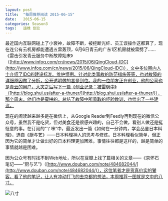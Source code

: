 ```yaml
---
layout: post
title:  "每周推荐阅读 2015-06-15"
date:   2015-06-15
categories: Season3
tags:   运维 创业
---
```


最近国内互联网碰上了小衰神，故障不断，被挖断光纤、员工误操作这都算了，现在连公有云机房都能遭遇五雷轰顶，6月6日青云的广东1区机房就被雷劈了……《雷击引发青云服务中断故障始末》（[http://www.infoq.com/cn/news/2015/06/QingCloud-IDC](http://www.infoq.com/cn/news/2015/06/QingCloud-IDC)），文中多位圈内人士介绍了IDC的建设标准、维护惯例、针对此类事故的防范措施等等，也对故障的详细原因做了分析，公开透明做的甚是到位。我的一位朋友正在创业，他的公司也是青云的用户，大灾之后写下一篇《创业记录：被雷劈中》（[http://blog.shui.us/after-a-thuner/](http://blog.shui.us/after-a-thuner/)），那个周末，他们也是蛮拼的，总结了故障中所吸取的经验教训，也给出了一些建议。

现在的阅读越来越多是在微信上，从Google Reader到Feedly再到现在的微信公众号，虽然我不是吃货，但对美食还是很感兴趣的，自己不会做，看别人做还是挺惬意的事。在订阅的“丫咪”中，最近发出一篇《如何在一分钟内，学会品鉴日本料理》，选自《厨与艺》——日本料理神人的思考与修炼。日本料理看似简单，但正因为它的简单才让做出好的日本料理更加困难。事情往往都是这样的，越是简单的事情就越是困难。

因为公众号有时找不到Web地址，所以在豆瓣上找了篇相关的文章——《京怀石笔记——“厨与艺”》（[http://www.douban.com/note/484682044/](http://www.douban.com/note/484682044/)），这位笔者才是货真价实的饕客，看了他的笔记，让人有冲动打飞的去京都的想法，本周推荐一图就是文中的八寸。

![八寸](http://7xn7do.com1.z0.glb.clouddn.com/images/Hassun.jpg-normalized)
